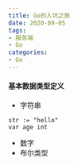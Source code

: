 ```yaml
---
title: Go的入坑之旅
date: 2020-09-05
tags:
- 服务端
- Go
categories:
- Go
---
```


#### 基本数据类型定义

* 字符串
```golang
str := "hello"
var age int 
```
* 数字
* 布尔类型

